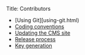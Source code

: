 Title: Contributors

- [Using Git][using-git.html)
- [Coding conventions](coding-conventions.html)
- [Updating the CMS site](updating-the-cms-site.html)
- [Release process](release-process.html)
- [Key generation](key-generation.html)
